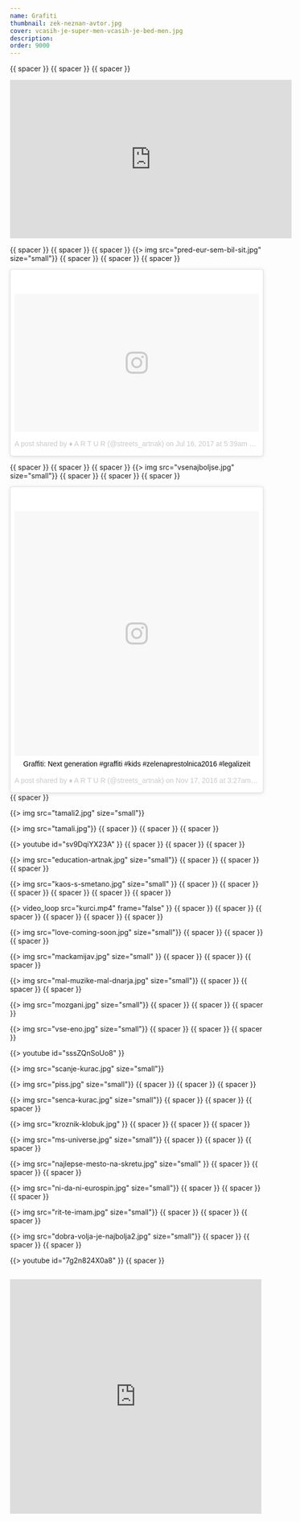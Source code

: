 ```yaml
---
name: Grafiti
thumbnail: zek-neznan-avtor.jpg
cover: vcasih-je-super-men-vcasih-je-bed-men.jpg
description:
order: 9000
---
```


{{ spacer }} {{ spacer }} {{ spacer }}
<div align="center"><iframe src="https://www.facebook.com/plugins/video.php?href=https%3A%2F%2Fwww.facebook.com%2Fthemihaartnak%2Fvideos%2F1783802861647762%2F&show_text=0&width=560" width="560" height="315" style="border:none;overflow:hidden" scrolling="no" frameborder="0" allowTransparency="true" allowFullScreen="true"></iframe></div>

{{ spacer }} {{ spacer }} {{ spacer }} 
{{> img src="pred-eur-sem-bil-sit.jpg" size="small"}}
{{ spacer }} {{ spacer }} {{ spacer }} 

<div align="center"><blockquote class="instagram-media" data-instgrm-version="7" style=" background:#FFF; border:0; border-radius:3px; box-shadow:0 0 1px 0 rgba(0,0,0,0.5),0 1px 10px 0 rgba(0,0,0,0.15); margin: 1px; max-width:658px; padding:0; width:99.375%; width:-webkit-calc(100% - 2px); width:calc(100% - 2px);"><div style="padding:8px;"> <div style=" background:#F8F8F8; line-height:0; margin-top:40px; padding:28.125% 0; text-align:center; width:100%;"> <div style=" background:url(data:image/png;base64,iVBORw0KGgoAAAANSUhEUgAAACwAAAAsCAMAAAApWqozAAAABGdBTUEAALGPC/xhBQAAAAFzUkdCAK7OHOkAAAAMUExURczMzPf399fX1+bm5mzY9AMAAADiSURBVDjLvZXbEsMgCES5/P8/t9FuRVCRmU73JWlzosgSIIZURCjo/ad+EQJJB4Hv8BFt+IDpQoCx1wjOSBFhh2XssxEIYn3ulI/6MNReE07UIWJEv8UEOWDS88LY97kqyTliJKKtuYBbruAyVh5wOHiXmpi5we58Ek028czwyuQdLKPG1Bkb4NnM+VeAnfHqn1k4+GPT6uGQcvu2h2OVuIf/gWUFyy8OWEpdyZSa3aVCqpVoVvzZZ2VTnn2wU8qzVjDDetO90GSy9mVLqtgYSy231MxrY6I2gGqjrTY0L8fxCxfCBbhWrsYYAAAAAElFTkSuQmCC); display:block; height:44px; margin:0 auto -44px; position:relative; top:-22px; width:44px;"></div></div><p style=" color:#c9c8cd; font-family:Arial,sans-serif; font-size:14px; line-height:17px; margin-bottom:0; margin-top:8px; overflow:hidden; padding:8px 0 7px; text-align:center; text-overflow:ellipsis; white-space:nowrap;"><a href="https://www.instagram.com/p/BWm5Va7B1o1/" style=" color:#c9c8cd; font-family:Arial,sans-serif; font-size:14px; font-style:normal; font-weight:normal; line-height:17px; text-decoration:none;" target="_blank">A post shared by ♦️ A R T U R (@streets_artnak)</a> on <time style=" font-family:Arial,sans-serif; font-size:14px; line-height:17px;" datetime="2017-07-16T12:39:03+00:00">Jul 16, 2017 at 5:39am PDT</time></p></div></blockquote> <script async defer src="//platform.instagram.com/en_US/embeds.js"></script></div>

{{ spacer }} {{ spacer }} {{ spacer }}
{{> img src="vsenajboljse.jpg" size="small"}}
{{ spacer }} {{ spacer }} {{ spacer }} 

<div align="center"><blockquote class="instagram-media" data-instgrm-captioned data-instgrm-version="7" style=" background:#FFF; border:0; border-radius:3px; box-shadow:0 0 1px 0 rgba(0,0,0,0.5),0 1px 10px 0 rgba(0,0,0,0.15); margin: 1px; max-width:658px; padding:0; width:99.375%; width:-webkit-calc(100% - 2px); width:calc(100% - 2px);"><div style="padding:8px;"> <div style=" background:#F8F8F8; line-height:0; margin-top:40px; padding:50.0% 0; text-align:center; width:100%;"> <div style=" background:url(data:image/png;base64,iVBORw0KGgoAAAANSUhEUgAAACwAAAAsCAMAAAApWqozAAAABGdBTUEAALGPC/xhBQAAAAFzUkdCAK7OHOkAAAAMUExURczMzPf399fX1+bm5mzY9AMAAADiSURBVDjLvZXbEsMgCES5/P8/t9FuRVCRmU73JWlzosgSIIZURCjo/ad+EQJJB4Hv8BFt+IDpQoCx1wjOSBFhh2XssxEIYn3ulI/6MNReE07UIWJEv8UEOWDS88LY97kqyTliJKKtuYBbruAyVh5wOHiXmpi5we58Ek028czwyuQdLKPG1Bkb4NnM+VeAnfHqn1k4+GPT6uGQcvu2h2OVuIf/gWUFyy8OWEpdyZSa3aVCqpVoVvzZZ2VTnn2wU8qzVjDDetO90GSy9mVLqtgYSy231MxrY6I2gGqjrTY0L8fxCxfCBbhWrsYYAAAAAElFTkSuQmCC); display:block; height:44px; margin:0 auto -44px; position:relative; top:-22px; width:44px;"></div></div> <p style=" margin:8px 0 0 0; padding:0 4px;"> <a href="https://www.instagram.com/p/BM6Nj7sA2Pq/" style=" color:#000; font-family:Arial,sans-serif; font-size:14px; font-style:normal; font-weight:normal; line-height:17px; text-decoration:none; word-wrap:break-word;" target="_blank">Graffiti: Next generation #graffiti #kids #zelenaprestolnica2016 #legalizeit</a></p> <p style=" color:#c9c8cd; font-family:Arial,sans-serif; font-size:14px; line-height:17px; margin-bottom:0; margin-top:8px; overflow:hidden; padding:8px 0 7px; text-align:center; text-overflow:ellipsis; white-space:nowrap;">A post shared by ♦️ A R T U R (@streets_artnak) on <time style=" font-family:Arial,sans-serif; font-size:14px; line-height:17px;" datetime="2016-11-17T11:27:26+00:00">Nov 17, 2016 at 3:27am PST</time></p></div></blockquote> <script async defer src="//platform.instagram.com/en_US/embeds.js"></script> </div>
{{ spacer }} 

{{> img src="tamali2.jpg" size="small"}} 

{{> img src="tamali.jpg"}}
{{ spacer }} {{ spacer }} {{ spacer }} 

{{> youtube id="sv9DqiYX23A" }} 
{{ spacer }} {{ spacer }} {{ spacer }} 

{{> img src="education-artnak.jpg" size="small"}}
{{ spacer }} {{ spacer }} {{ spacer }} 

{{> img src="kaos-s-smetano.jpg" size="small" }}
{{ spacer }} {{ spacer }} {{ spacer }} {{ spacer }} {{ spacer }} {{ spacer }} 

{{> video_loop src="kurci.mp4" frame="false" }}
{{ spacer }} {{ spacer }} {{ spacer }} {{ spacer }} {{ spacer }} {{ spacer }} 

{{> img src="love-coming-soon.jpg" size="small"}}
{{ spacer }} {{ spacer }} {{ spacer }} 

{{> img src="mackamijav.jpg" size="small" }}
{{ spacer }} {{ spacer }} {{ spacer }} 

{{> img src="mal-muzike-mal-dnarja.jpg" size="small"}}
{{ spacer }} {{ spacer }} {{ spacer }} 

{{> img src="mozgani.jpg" size="small"}}
{{ spacer }} {{ spacer }} {{ spacer }} 

{{> img src="vse-eno.jpg" size="small"}}
{{ spacer }} {{ spacer }} {{ spacer }} 

{{> youtube id="sssZQnSoUo8" }} 

{{> img src="scanje-kurac.jpg" size="small"}}

{{> img src="piss.jpg" size="small"}}
{{ spacer }} {{ spacer }} {{ spacer }} 

{{> img src="senca-kurac.jpg" size="small"}}
{{ spacer }} {{ spacer }} {{ spacer }} 

{{> img src="kroznik-klobuk.jpg" }}
{{ spacer }} {{ spacer }} {{ spacer }} 

{{> img src="ms-universe.jpg" size="small"}}
{{ spacer }} {{ spacer }} {{ spacer }} 

{{> img src="najlepse-mesto-na-skretu.jpg" size="small" }}
{{ spacer }} {{ spacer }} {{ spacer }} 

{{> img src="ni-da-ni-eurospin.jpg" size="small"}}
{{ spacer }} {{ spacer }} {{ spacer }} 

{{> img src="rit-te-imam.jpg" size="small"}}
{{ spacer }} {{ spacer }} {{ spacer }} 

{{> img src="dobra-volja-je-najbolja2.jpg" size="small"}}
{{ spacer }} {{ spacer }} {{ spacer }} 

{{> youtube id="7g2n824X0a8" }} 
{{ spacer }} 

<h2> <iframe src="https://www.facebook.com/plugins/post.php?href=https%3A%2F%2Fwww.facebook.com%2Fmiha.artnak%2Fposts%2F10158063062870181&width=500" width="500" height="466" style="border:none;overflow:hidden" scrolling="no" frameborder="0" allowTransparency="true"></iframe> </h2>

<!--
## <div class="fb-share-button" data-href="http://artur.zekcrew.com/projects/grafiti/" data-layout="button" data-size="large" data-mobile-iframe="true"><a class="fb-xfbml-parse-ignore" target="_blank" href="https://www.facebook.com/sharer/sharer.php?u=http%3A%2F%2Fartur.zekcrew.com%2Fprojects%2Fgrafiti%2F&amp;src=sdkpreparse">Share</a></div>
-->


